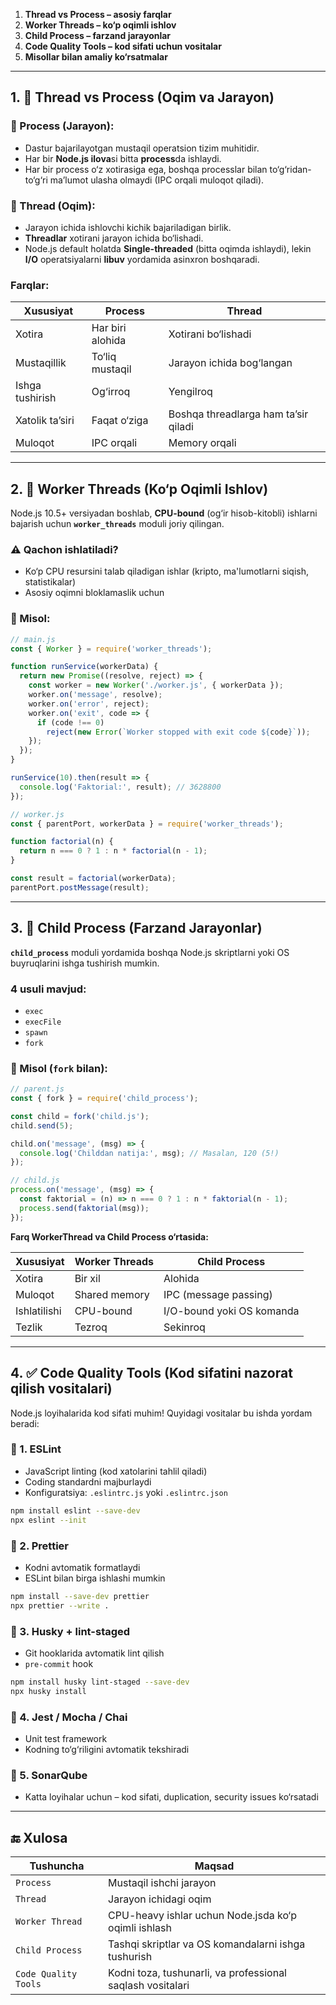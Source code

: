  
1. **Thread vs Process – asosiy farqlar**
2. **Worker Threads – ko‘p oqimli ishlov**
3. **Child Process – farzand jarayonlar**
4. **Code Quality Tools – kod sifati uchun vositalar**
5. **Misollar bilan amaliy ko‘rsatmalar**

---

## 1. 📌 **Thread vs Process (Oqim va Jarayon)**

### 🔹 Process (Jarayon):

* Dastur bajarilayotgan mustaqil operatsion tizim muhitidir.
* Har bir **Node.js ilova**si bitta **process**da ishlaydi.
* Har bir process o‘z xotirasiga ega, boshqa processlar bilan to‘g‘ridan-to‘g‘ri ma’lumot ulasha olmaydi (IPC orqali muloqot qiladi).

### 🔹 Thread (Oqim):

* Jarayon ichida ishlovchi kichik bajariladigan birlik.
* **Threadlar** xotirani jarayon ichida bo‘lishadi.
* Node.js default holatda **Single-threaded** (bitta oqimda ishlaydi), lekin **I/O** operatsiyalarni **libuv** yordamida asinxron boshqaradi.

### Farqlar:

| Xususiyat       | Process          | Thread                               |
| --------------- | ---------------- | ------------------------------------ |
| Xotira          | Har biri alohida | Xotirani bo‘lishadi                  |
| Mustaqillik     | To‘liq mustaqil  | Jarayon ichida bog‘langan            |
| Ishga tushirish | Og‘irroq         | Yengilroq                            |
| Xatolik ta’siri | Faqat o‘ziga     | Boshqa threadlarga ham ta’sir qiladi |
| Muloqot         | IPC orqali       | Memory orqali                        |

---

## 2. 🧵 **Worker Threads (Ko‘p Oqimli Ishlov)**

Node.js 10.5+ versiyadan boshlab, **CPU-bound** (og‘ir hisob-kitobli) ishlarni bajarish uchun **`worker_threads`** moduli joriy qilingan.

### ⚠️ Qachon ishlatiladi?

* Ko‘p CPU resursini talab qiladigan ishlar (kripto, ma'lumotlarni siqish, statistikalar)
* Asosiy oqimni bloklamaslik uchun

### 📄 Misol:

```js
// main.js
const { Worker } = require('worker_threads');

function runService(workerData) {
  return new Promise((resolve, reject) => {
    const worker = new Worker('./worker.js', { workerData });
    worker.on('message', resolve);
    worker.on('error', reject);
    worker.on('exit', code => {
      if (code !== 0)
        reject(new Error(`Worker stopped with exit code ${code}`));
    });
  });
}

runService(10).then(result => {
  console.log('Faktorial:', result); // 3628800
});
```

```js
// worker.js
const { parentPort, workerData } = require('worker_threads');

function factorial(n) {
  return n === 0 ? 1 : n * factorial(n - 1);
}

const result = factorial(workerData);
parentPort.postMessage(result);
```

---

## 3. 👶 **Child Process (Farzand Jarayonlar)**

**`child_process`** moduli yordamida boshqa Node.js skriptlarni yoki OS buyruqlarini ishga tushirish mumkin.

### 4 usuli mavjud:

* `exec`
* `execFile`
* `spawn`
* `fork`

### 📄 Misol (`fork` bilan):

```js
// parent.js
const { fork } = require('child_process');

const child = fork('child.js');
child.send(5);

child.on('message', (msg) => {
  console.log('Childdan natija:', msg); // Masalan, 120 (5!)
});
```

```js
// child.js
process.on('message', (msg) => {
  const faktorial = (n) => n === 0 ? 1 : n * faktorial(n - 1);
  process.send(faktorial(msg));
});
```

**Farq WorkerThread va Child Process o‘rtasida:**

| Xususiyat    | Worker Threads | Child Process             |
| ------------ | -------------- | ------------------------- |
| Xotira       | Bir xil        | Alohida                   |
| Muloqot      | Shared memory  | IPC (message passing)     |
| Ishlatilishi | CPU-bound      | I/O-bound yoki OS komanda |
| Tezlik       | Tezroq         | Sekinroq                  |

---

## 4. ✅ **Code Quality Tools (Kod sifatini nazorat qilish vositalari)**

Node.js loyihalarida kod sifati muhim! Quyidagi vositalar bu ishda yordam beradi:

### 🔧 1. **ESLint**

* JavaScript linting (kod xatolarini tahlil qiladi)
* Coding standardni majburlaydi
* Konfiguratsiya: `.eslintrc.js` yoki `.eslintrc.json`

```bash
npm install eslint --save-dev
npx eslint --init
```

### 🔧 2. **Prettier**

* Kodni avtomatik formatlaydi
* ESLint bilan birga ishlashi mumkin

```bash
npm install --save-dev prettier
npx prettier --write .
```

### 🔧 3. **Husky + lint-staged**

* Git hooklarida avtomatik lint qilish
* `pre-commit` hook

```bash
npm install husky lint-staged --save-dev
npx husky install
```

### 🔧 4. **Jest / Mocha / Chai**

* Unit test framework
* Kodning to‘g‘riligini avtomatik tekshiradi

### 🔧 5. **SonarQube**

* Katta loyihalar uchun – kod sifati, duplication, security issues ko‘rsatadi

---

## 🔚 Xulosa

| Tushuncha            | Maqsad                                                     |
| -------------------- | ---------------------------------------------------------- |
| `Process`            | Mustaqil ishchi jarayon                                    |
| `Thread`             | Jarayon ichidagi oqim                                      |
| `Worker Thread`      | CPU-heavy ishlar uchun Node.jsda ko‘p oqimli ishlash       |
| `Child Process`      | Tashqi skriptlar va OS komandalarni ishga tushurish        |
| `Code Quality Tools` | Kodni toza, tushunarli, va professional saqlash vositalari |
 
